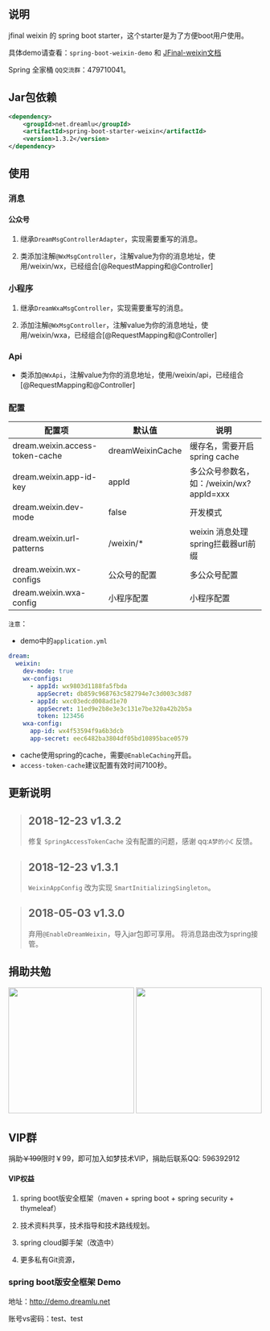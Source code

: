 ## 说明
jfinal weixin 的 spring boot starter，这个starter是为了方便boot用户使用。

具体demo请查看：`spring-boot-weixin-demo` 和 [JFinal-weixin文档](https://gitee.com/jfinal/jfinal-weixin/wikis/pages?title=Home)

Spring 全家桶 `QQ交流群`：479710041。

## Jar包依赖
```xml
<dependency>
    <groupId>net.dreamlu</groupId>
    <artifactId>spring-boot-starter-weixin</artifactId>
    <version>1.3.2</version>
</dependency>
```

## 使用
### 消息
#### 公众号
1. 继承`DreamMsgControllerAdapter`，实现需要重写的消息。

2. 类添加注解`@WxMsgController`，注解value为你的消息地址，使用/weixin/wx，已经组合[@RequestMapping和@Controller]

### 小程序
1. 继承`DreamWxaMsgController`，实现需要重写的消息。

2. 添加注解`@WxMsgController`，注解value为你的消息地址，使用/weixin/wxa，已经组合[@RequestMapping和@Controller]

### Api
- 类添加`@WxApi`，注解value为你的消息地址，使用/weixin/api，已经组合[@RequestMapping和@Controller]

### 配置
| 配置项 | 默认值 | 说明 |
| ----- | ------ | ------ |
| dream.weixin.access-token-cache | dreamWeixinCache | 缓存名，需要开启spring cache |
| dream.weixin.app-id-key | appId | 多公众号参数名，如：/weixin/wx?appId=xxx |
| dream.weixin.dev-mode | false | 开发模式 |
| dream.weixin.url-patterns | /weixin/* | weixin 消息处理spring拦截器url前缀 |
| dream.weixin.wx-configs | 公众号的配置 | 多公众号配置 |
| dream.weixin.wxa-config | 小程序配置 | 小程序配置 |

`注意`：
- demo中的`application.yml`
```yml
dream:
  weixin:
    dev-mode: true
    wx-configs:
      - appId: wx9803d1188fa5fbda
        appSecret: db859c968763c582794e7c3d003c3d87
      - appId: wxc03edcd008ad1e70
        appSecret: 11ed9e2b8e3e3c131e7be320a42b2b5a
        token: 123456
    wxa-config:
      app-id: wx4f53594f9a6b3dcb
      app-secret: eec6482ba3804df05bd10895bace0579
```

- cache使用spring的cache，需要`@EnableCaching`开启。
- `access-token-cache`建议配置有效时间7100秒。

## 更新说明
>## 2018-12-23 v1.3.2
> 修复 `SpringAccessTokenCache` 没有配置的问题，感谢 qq:`A梦的小C` 反馈。

>## 2018-12-23 v1.3.1
> `WeixinAppConfig` 改为实现 `SmartInitializingSingleton`。

>## 2018-05-03 v1.3.0
> 弃用`@EnableDreamWeixin`，导入jar包即可享用。
> 将消息路由改为spring接管。

## 捐助共勉
 <img src="https://gitee.com/uploads/images/2018/0311/153544_5afb12b1_372.jpeg" width="250px"/>
 <img src="https://gitee.com/uploads/images/2018/0311/153556_679db579_372.jpeg" width="250px"/>

## VIP群
捐助~~￥199~~限时￥99，即可加入如梦技术VIP，捐助后联系QQ: 596392912

#### VIP权益
1. spring boot版安全框架（maven + spring boot + spring security + thymeleaf）

2. 技术资料共享，技术指导和技术路线规划。

3. spring cloud脚手架（改造中）

4. 更多私有Git资源，

### spring boot版安全框架 Demo
地址：http://demo.dreamlu.net

账号vs密码：test、test
